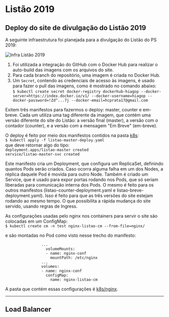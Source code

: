 # Listão 2019

## Deploy do site de divulgação do Listão 2019

A seguinte infraestrutura foi planejada para a divulgação do Listão do PS 2019:  

![Infra Listão 2019](https://i.imgur.com/EKaqbwd.png)

1. Foi utilizada a integração do GitHub com o Docker Hub para realizar o auto-build das imagens com os arquivos do site.  
2. Para cada branch do repositório, uma imagem é criada no Docker Hub.  
3. Um `Secret`, contendo as credenciais de acesso às imagens, é usado para fazer o pull das imagens, como é mostrado no comando abaixo:  
  `$ kubectl create secret docker-registry dockerhub-hiagop --docker-server=https://index.docker.io/v1/ --docker-username=hiagop
  --docker-password=!Zd^...7j --docker-email=hcprata17@gmail.com`

Exitem três manifestos para fazermos o deploy: master, counter e em-breve. Cada um utiliza uma tag diferente da imagem, que contém uma versão diferente do site do Listão: a versão final (master), a versão com o contador (counter), e a versão com a mensagem "Em Breve" (em-breve).

O deploy é feito por meio dos manifestos contidos na pasta [k8s](https://github.com/hiagop/listao2019/tree/master/k8s):  
   `$ kubectl apply -f listao-master-deploy.yaml`  
que deve retornar algo do tipo:  
   `deployment.apps/listao-master created`  
   `service/listao-master-svc created`  
   
Este manifesto cria um Deployment, que configura um ReplicaSet, definindo quantos Pods serão criados. Caso ocorra alguma falha em um dos Nodes, a réplica daquele Pod é movida para outro Node. Também é criado um Service, que é usado para expor portas rodando nos Pods, que só seriam liberadas para comunicação interna dos Pods. O mesmo é feito para os outros manifestos (listao-counter-deployment.yaml e listao-breve-deployment.yaml). Isso é feito para que as três versões do site estejam rodando ao mesmo tempo. O que possibilita a rápida mudança do site servido, usando regras de Ingress.  

As configurações usadas pelo nginx nos containers para servir o site são colocadas em um ConfigMap:  
    `$ kubectl create cm -n test nginx-listao-cm --from-file=nginx/`  
    
e são montadas no Pod como visto nesse trecho do manifesto:  
```
                ...  
                  volumeMounts:  
                  - name: nginx-conf  
                    mountPath: /etc/nginx  
                ...  
                volumes:  
                - name: nginx-conf  
                  configMap:  
                    name: nginx-listao-cm  
 ```  
 A pasta que contém essas configurações é [k8s/nginx](https://github.com/hiagop/listao2019/tree/master/k8s/nginx).  
 
 ---
 
 ## Load Balancer  
 
 
 
 
